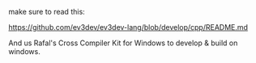 make sure to read this:

https://github.com/ev3dev/ev3dev-lang/blob/develop/cpp/README.md

And us Rafal's Cross Compiler Kit for Windows to develop & build on windows.
